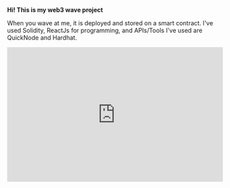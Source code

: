 **Hi! This is my web3 wave project**

When you wave at me, it is deployed and stored on a smart contract. 
I've used Solidity, ReactJs for programming, and APIs/Tools I've used are QuickNode and Hardhat. 

<div 
    style="position: relative; padding-bottom: 62.5%; height: 0;">
    <iframe 
        src="https://www.loom.com/embed/23a365c101d34404a452298c45b8ea06?sid=4465018e-5068-4f46-8d0f-a2c2615dc2e8" 
        frameborder="0" 
        webkitallowfullscreen 
        mozallowfullscreen 
        allowfullscreen 
        style="position: absolute; top: 0; left: 0; width: 100%; height: 100%;">
    </iframe>
</div>